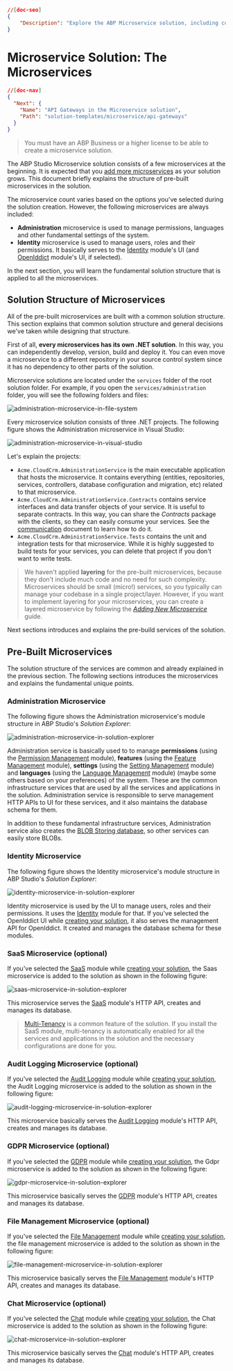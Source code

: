 ```json
//[doc-seo]
{
    "Description": "Explore the ABP Microservice solution, including core microservices like Administration and Identity, to kickstart your scalable applications."
}
```

# Microservice Solution: The Microservices

````json
//[doc-nav]
{
  "Next": {
    "Name": "API Gateways in the Microservice solution",
    "Path": "solution-templates/microservice/api-gateways"
  }
}
````

> You must have an ABP Business or a higher license to be able to create a microservice solution.

The ABP Studio Microservice solution consists of a few microservices at the beginning. It is expected that you [add more microservices](adding-new-microservices.md) as your solution grows. This document briefly explains the structure of pre-built microservices in the solution.

The microservice count varies based on the options you've selected during the solution creation. However, the following microservices are always included:

* **Administration** microservice is used to manage permissions, languages and other fundamental settings of the system.
* **Identity** microservice is used to manage users, roles and their permissions. It basically serves to the [Identity](../../modules/identity.md) module's UI (and [OpenIddict](../../modules/openiddict.md) module's UI, if selected).

In the next section, you will learn the fundamental solution structure that is applied to all the microservices.

## Solution Structure of Microservices

All of the pre-built microservices are built with a common solution structure. This section explains that common solution structure and general decisions we've taken while designing that structure.

First of all, **every microservices has its own .NET solution**. In this way, you can independently develop, version, build and deploy it. You can even move a microservice to a different repository in your source control system since it has no dependency to other parts of the solution.

Microservice solutions are located under the `services` folder of the root solution folder. For example, if you open the `services/administration` folder, you will see the following folders and files:

![administration-microservice-in-file-system](images/administration-microservice-in-file-system.png)

Every microservice solution consists of three .NET projects. The following figure shows the Administration microservice in Visual Studio:

![administration-microservice-in-visual-studio](images/administration-microservice-in-visual-studio.png)

Let's explain the projects:

* `Acme.CloudCrm.AdministrationService` is the main executable application that hosts the microservice. It contains everything (entities, repositories, services, controllers, database configuration and migration, etc) related to that microservice.
* `Acme.CloudCrm.AdministrationService.Contracts` contains service interfaces and data transfer objects of your service. It is useful to separate contracts. In this way, you can share the *Contracts* package with the clients, so they can easily consume your services. See the [communication](communication.md) document to learn how to do it.
* `Acme.CloudCrm.AdministrationService.Tests` contains the unit and integration tests for that microservice. While it is highly suggested to build tests for your services, you can delete that project if you don't want to write tests.

> We haven't applied **layering** for the pre-built microservices, because they don't include much code and no need for such complexity. Microservices should be small (micro!) services, so you typically can manage your codebase in a single project/layer. However, if you want to implement layering for your microservices, you can create a layered microservice by following the *[Adding New Microservice](adding-new-microservices.md)* guide.

Next sections introduces and explains the pre-build services of the solution.

## Pre-Built Microservices

The solution structure of the services are common and already explained in the previous section. The following sections introduces the microservices and explains the fundamental unique points.

### Administration Microservice

The following figure shows the Administration microservice's module structure in ABP Studio's *Solution Explorer*:

![administration-microservice-in-solution-explorer](images/administration-microservice-in-solution-explorer.png)

Administration service is basically used to to manage **permissions** (using the [Permission Management](../../modules/permission-management.md) module), **features** (using the [Feature Management](../../modules/feature-management.md) module), **settings** (using the [Setting Management](../../modules/setting-management.md) module) and **languages** (using the [Language Management](../../modules/language-management.md) module) (maybe some others based on your preferences) of the system. These are the common infrastructure services that are used by all the services and applications in the solution. Administration service is responsible to serve management HTTP APIs to UI for these services, and it also maintains the database schema for them.

In addition to these fundamental infrastructure services, Administration service also creates the [BLOB Storing database](../../framework/infrastructure/blob-storing/database.md), so other services can easily store BLOBs.

### Identity Microservice

The following figure shows the Identity microservice's module structure in ABP Studio's *Solution Explorer*:

![identity-microservice-in-solution-explorer](images/identity-microservice-in-solution-explorer.png)

Identity microservice is used by the UI to manage users, roles and their permissions. It uses the [Identity](../../modules/identity.md) module for that. If you've selected the OpenIddict UI while [creating your solution](../../get-started/microservice.md), it also serves the management API for OpenIddict. It created and manages the database schema for these modules.

### SaaS Microservice (optional)

If you've selected the [SaaS](../../modules/saas.md) module while [creating your solution](../../get-started/microservice.md), the Saas microservice is added to the solution as shown in the following figure:

![saas-microservice-in-solution-explorer](images/saas-microservice-in-solution-explorer.png)

This microservice serves the [SaaS](../../modules/saas.md) module's HTTP API, creates and manages its database.

> [Multi-Tenancy](../../framework/architecture/multi-tenancy/index.md) is a common feature of the solution. If you install the SaaS module, multi-tenancy is automatically enabled for all the services and applications in the solution and the necessary configurations are done for you.

### Audit Logging Microservice (optional)

If you've selected the [Audit Logging](../../modules/audit-logging.md) module while [creating your solution](../../get-started/microservice.md), the Audit Logging microservice is added to the solution as shown in the following figure:

![audit-logging-microservice-in-solution-explorer](images/audit-logging-microservice-in-solution-explorer.png)

This microservice basically serves the [Audit Logging](../../modules/audit-logging.md) module's HTTP API, creates and manages its database.

### GDPR Microservice (optional)

If you've selected the [GDPR](../../modules/gdpr.md) module while [creating your solution](../../get-started/microservice.md), the Gdpr microservice is added to the solution as shown in the following figure:

![gdpr-microservice-in-solution-explorer](images/gdpr-microservice-in-solution-explorer.png)

This microservice basically serves the [GDPR](../../modules/gdpr.md) module's HTTP API, creates and manages its database.

### File Management Microservice (optional)

If you've selected the [File Management](../../modules/file-management.md) module while [creating your solution](../../get-started/microservice.md), the file management microservice is added to the solution as shown in the following figure:

![file-management-microservice-in-solution-explorer](images/file-management-microservice-in-solution-explorer.png)

This microservice basically serves the [File Management](../../modules/file-management.md) module's HTTP API, creates and manages its database.

### Chat Microservice (optional)

If you've selected the [Chat](../../modules/chat.md) module while [creating your solution](../../get-started/microservice.md), the Chat microservice is added to the solution as shown in the following figure:

![chat-microservice-in-solution-explorer](images/chat-microservice-in-solution-explorer.png)

This microservice basically serves the [Chat](../../modules/chat.md) module's HTTP API, creates and manages its database.